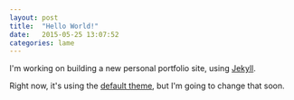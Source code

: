```yaml
---
layout: post
title:  "Hello World!"
date:   2015-05-25 13:07:52
categories: lame
---
```


I'm working on building a new personal portfolio site, using [Jekyll](http://jekyllrb.com/).

Right now, it's using the [default theme](https://github.com/jglovier/jekyll-new), but I'm going to change that soon.